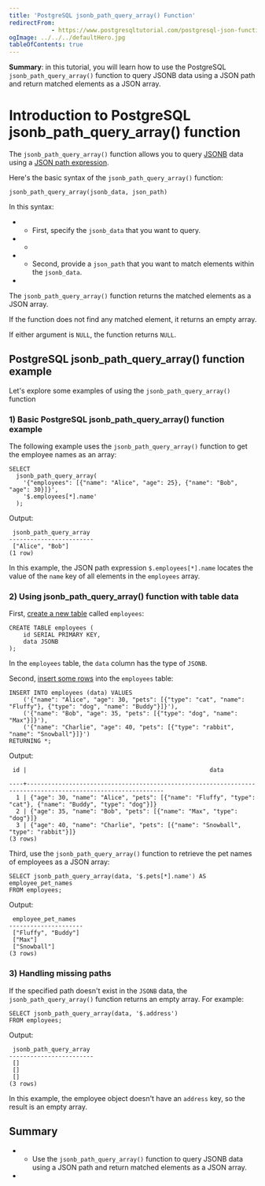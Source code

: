 ```yaml
---
title: 'PostgreSQL jsonb_path_query_array() Function'
redirectFrom: 
            - https://www.postgresqltutorial.com/postgresql-json-functions/postgresql-jsonb_path_query_array/
ogImage: ../../../defaultHero.jpg
tableOfContents: true
---
```


**Summary**: in this tutorial, you will learn how to use the PostgreSQL `jsonb_path_query_array()` function to query JSONB data using a JSON path and return matched elements as a JSON array.



# Introduction to PostgreSQL jsonb_path_query_array() function



The `jsonb_path_query_array()` function allows you to query [JSONB](https://www.postgresqltutorial.com/postgresql-tutorial/postgresql-json/) data using a [JSON path expression](https://www.postgresqltutorial.com/postgresql-json-functions/postgresql-json-path/).



Here's the basic syntax of the `jsonb_path_query_array()` function:



```
jsonb_path_query_array(jsonb_data, json_path)
```



In this syntax:



- - First, specify the `jsonb_data` that you want to query.
- -
- - Second, provide a `json_path` that you want to match elements within the `jsonb_data`.
- 


The `jsonb_path_query_array()` function returns the matched elements as a JSON array.



If the function does not find any matched element, it returns an empty array.



If either argument is `NULL`, the function returns `NULL`.



## PostgreSQL jsonb_path_query_array() function example



Let's explore some examples of using the `jsonb_path_query_array()` function



### 1) Basic PostgreSQL jsonb_path_query_array() function example



The following example uses the `jsonb_path_query_array()` function to get the employee names as an array:



```
SELECT
  jsonb_path_query_array(
    '{"employees": [{"name": "Alice", "age": 25}, {"name": "Bob", "age": 30}]}',
    '$.employees[*].name'
  );
```



Output:



```
 jsonb_path_query_array
------------------------
 ["Alice", "Bob"]
(1 row)
```



In this example, the JSON path expression `$.employees[*].name` locates the value of the `name` key of all elements in the `employees` array.



### 2) Using jsonb_path_query_array() function with table data



First, [create a new table](https://www.postgresqltutorial.com/postgresql-tutorial/postgresql-create-table/) called `employees`:



```
CREATE TABLE employees (
    id SERIAL PRIMARY KEY,
    data JSONB
);
```



In the `employees` table, the `data` column has the type of `JSONB`.



Second, [insert some rows](https://www.postgresqltutorial.com/postgresql-tutorial/postgresql-insert-multiple-rows/) into the `employees` table:



```
INSERT INTO employees (data) VALUES
    ('{"name": "Alice", "age": 30, "pets": [{"type": "cat", "name": "Fluffy"}, {"type": "dog", "name": "Buddy"}]}'),
    ('{"name": "Bob", "age": 35, "pets": [{"type": "dog", "name": "Max"}]}'),
    ('{"name": "Charlie", "age": 40, "pets": [{"type": "rabbit", "name": "Snowball"}]}')
RETURNING *;
```



Output:



```
 id |                                                    data

----+-------------------------------------------------------------------------------------------------------------
  1 | {"age": 30, "name": "Alice", "pets": [{"name": "Fluffy", "type": "cat"}, {"name": "Buddy", "type": "dog"}]}
  2 | {"age": 35, "name": "Bob", "pets": [{"name": "Max", "type": "dog"}]}
  3 | {"age": 40, "name": "Charlie", "pets": [{"name": "Snowball", "type": "rabbit"}]}
(3 rows)
```



Third, use the `jsonb_path_query_array()` function to retrieve the pet names of employees as a JSON array:



```
SELECT jsonb_path_query_array(data, '$.pets[*].name') AS employee_pet_names
FROM employees;
```



Output:



```
 employee_pet_names
---------------------
 ["Fluffy", "Buddy"]
 ["Max"]
 ["Snowball"]
(3 rows)
```



### 3) Handling missing paths



If the specified path doesn't exist in the `JSONB` data, the `jsonb_path_query_array()` function returns an empty array. For example:



```
SELECT jsonb_path_query_array(data, '$.address')
FROM employees;
```



Output:



```
 jsonb_path_query_array
------------------------
 []
 []
 []
(3 rows)
```



In this example, the employee object doesn't have an `address` key, so the result is an empty array.



## Summary



- - Use the `jsonb_path_query_array()` function to query JSONB data using a JSON path and return matched elements as a JSON array.
- 
